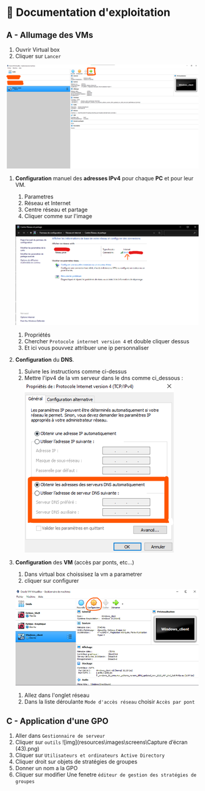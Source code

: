 # :blue_book: Documentation d'exploitation

## A - Allumage des VMs

1) Ouvrir Virtual box
2) Cliquer sur ``Lancer``

![img](resources/images/screens/allumageVM.png)

1) **Configuration** manuel des **adresses IPv4** pour chaque **PC** et pour leur VM.
   1) Parametres
   2) Réseau et Internet
   3) Centre réseau et partage
   4) Cliquer comme sur l'image

   ![img](IMG/parametre_du_reseau.png)

   1) Propriétés
   2) Chercher `Protocole internet version 4` et double cliquer dessus
   3) Et ici vous pouvvez attribuer une ip personnaliser
2) **Configuration** du **DNS**.
    1) Suivre les instructions comme ci-dessus
    2) Mettre l'ipv4 de la vm serveur dans le dns comme ci_dessous :
    ![img](resources/images/screens/dns.png)
3) **Configuration** des **VM** (accès par ponts, etc…)
    1) Dans virtual box choissisez la vm a parametrer
    2) cliquer sur configurer

   ![img](IMG/bouton_configuration.png)

    1) Allez dans l'onglet réseau
    2) Dans la liste déroulante `Mode d'accès réseau` choisir `Accès par pont`

## C - Application d'une GPO

   1) Aller dans ``Gestionnaire de serveur``
   2) Cliquer sur ``outils``
   ![img](resources\images\screens\Capture d’écran (43).png)
   3) Cliquer sur ``Utilisateurs et ordinateurs Active Directory``
   4) Cliquer droit sur objets de stratégies de groupes
   5) Donner un nom a la GPO
   6) Cliquer sur modifier
   Une fenetre `éditeur de gestion des stratégies de groupes`
